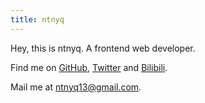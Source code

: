 ```yaml
---
title: ntnyq
---
```


Hey, this is ntnyq. A frontend web developer.

Find me on [GitHub][github], [Twitter][twitter] and [Bilibili][bilibili].

Mail me at [ntnyq13@gmail.com][email].

[github]: https://github.com/ntnyq
[twitter]: https://twitter.com/ntnyq
[bilibili]: https://space.bilibili.com/40199161
[email]: mailto:ntnyq13@gmail.com
